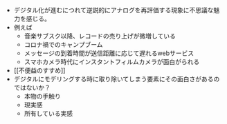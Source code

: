 - デジタル化が進むにつれて逆説的にアナログを再評価する現象に不思議な魅力を感じる。
- 例えば
	- 音楽サブスク以降、レコードの売り上げが微増している
	- コロナ禍でのキャンプブーム
	- メッセージの到着時間が送信距離に応じて遅れるwebサービス
	- スマホカメラ時代にインスタントフィルムカメラが面白がられる
- [[不便益のすすめ]]
- デジタルにモデリングする時に取り除いてしまう要素にその面白さがあるのではないか？
	- 本物の手触り
	- 現実感
	- 所有している実感